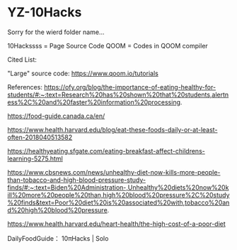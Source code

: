 # YZ-10Hacks

Sorry for the wierd folder name...

10Hackssss = Page Source Code
QOOM = Codes in QOOM compiler

Cited List:

"Large" source code:
https://www.qoom.io/tutorials

References:
https://ofy.org/blog/the-importance-of-eating-healthy-for-students/#:~:text=Research%20has%20shown%20that%20students,alertness%2C%20and%20faster%20information%20processing.

https://food-guide.canada.ca/en/

https://www.health.harvard.edu/blog/eat-these-foods-daily-or-at-least-often-2018040513582

https://healthyeating.sfgate.com/eating-breakfast-affect-childrens-learning-5275.html

https://www.cbsnews.com/news/unhealthy-diet-now-kills-more-people-than-tobacco-and-high-blood-pressure-study-finds/#:~:text=Biden%20Administration-,Unhealthy%20diets%20now%20kill%20more%20people%20than,high%20blood%20pressure%2C%20study%20finds&text=Poor%20diet%20is%20associated%20with,tobacco%20and%20high%20blood%20pressure.

https://www.health.harvard.edu/heart-health/the-high-cost-of-a-poor-diet

DailyFoodGuide：
10πHacks | Solo
